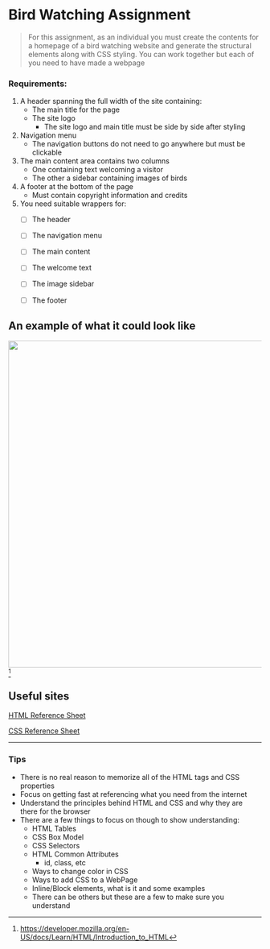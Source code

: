 # Bird Watching Assignment

>For this assignment, as an individual you must create the contents for a homepage of a bird watching website and generate the structural elements along with CSS styling. You can work together but each of you need to have made a webpage

### Requirements:

1. A header spanning the full width of the site containing:
   - The main title for the page
   - The site logo
      - The site logo and main title must be side by side after styling
2. Navigation menu
   - The navigation buttons do not need to go anywhere but must be clickable
3. The main content area contains two columns
   - One containing text welcoming a visitor
   - The other a sidebar containing images of birds
4. A footer at the bottom of the page
   - Must contain copyright information and credits
5. You need suitable wrappers for:
   - [ ] The header
   - [ ] The navigation menu
   - [ ] The main content
   - [ ] The welcome text
   - [ ] The image sidebar
   - [ ] The footer



## An example of what it could look like
<img src="https://user-images.githubusercontent.com/100561922/161478331-9884d296-16e6-4efb-ab6b-2e57f3920454.png" width="700" height="650"> [^1]


## Useful sites

[HTML Reference Sheet](https://developer.mozilla.org/en-US/docs/Learn/HTML/Cheatsheet)

[CSS Reference Sheet](https://developer.mozilla.org/en-US/docs/Web/CSS/Reference)

---

### Tips

- There is no real reason to memorize all of the HTML tags and CSS properties
- Focus on getting fast at referencing what you need from the internet
- Understand the principles behind HTML and CSS and why they are there for the browser
- There are a few things to focus on though to show understanding:
    - HTML Tables
    - CSS Box Model
    - CSS Selectors
    - HTML Common Attributes 
        - id, class, etc
    - Ways to change color in CSS
    - Ways to add CSS to a WebPage
    - Inline/Block elements, what is it and some examples
    - There can be others but these are a few to make sure you understand


[^1]: https://developer.mozilla.org/en-US/docs/Learn/HTML/Introduction_to_HTML
